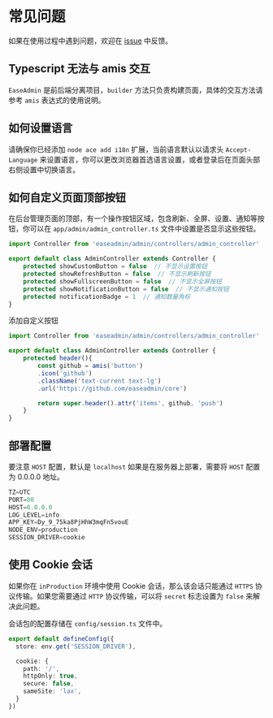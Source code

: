 # 常见问题
如果在使用过程中遇到问题，欢迎在 [issue](https://github.com/easeadmin/core/issues) 中反馈。

## Typescript 无法与 amis 交互

`EaseAdmin` 是前后端分离项目，`builder` 方法只负责构建页面，具体的交互方法请参考 `amis` 表达式的使用说明。

## 如何设置语言

请确保你已经添加 `node ace add i18n` 扩展，当前语言默认以请求头 `Accept-Language` 来设置语言，你可以更改浏览器首选语言设置，或者登录后在页面头部右侧设置中切换语言。

## 如何自定义页面顶部按钮

在后台管理页面的顶部，有一个操作按钮区域，包含刷新、全屏、设置、通知等按钮，你可以在 `app/admin/admin_controller.ts` 文件中设置是否显示这些按钮。

```typescript
import Controller from 'easeadmin/admin/controllers/admin_controller'

export default class AdminController extends Controller {
    protected showCustomButton = false  // 不显示设置按钮
    protected showRefreshButton = false  // 不显示刷新按钮
    protected showFullscreenButton = false  // 不显示全屏按钮
    protected showNotificationButton = false  // 不显示通知按钮
    protected notificationBadge = 1  // 通知数量角标
}
```

添加自定义按钮

```typescript
import Controller from 'easeadmin/admin/controllers/admin_controller'

export default class AdminController extends Controller {
    protected header(){
        const github = amis('button')
        .icon('github')
        .className('text-current text-lg')
        .url('https://github.com/easeadmin/core')

        return super.header().attr('items', github, 'push')
    }
}
```

## 部署配置

要注意 `HOST` 配置，默认是 `localhost` 如果是在服务器上部署，需要将 `HOST` 配置为 0.0.0.0 地址。

```typescript
TZ=UTC
PORT=80
HOST=0.0.0.0
LOG_LEVEL=info
APP_KEY=Dy_9_75ka8PjHhW3mqFn5vouE
NODE_ENV=production
SESSION_DRIVER=cookie
```

## 使用 Cookie 会话

如果你在 `inProduction` 环境中使用 Cookie 会话，那么该会话只能通过 `HTTPS` 协议传输。如果您需要通过 `HTTP` 协议传输，可以将 `secret` 标志设置为 `false` 来解决此问题。

会话包的配置存储在 `config/session.ts` 文件中。

```typescript
export default defineConfig({
  store: env.get('SESSION_DRIVER'),

  cookie: {
    path: '/',
    httpOnly: true,
    secure: false,
    sameSite: 'lax',
  }
})
```